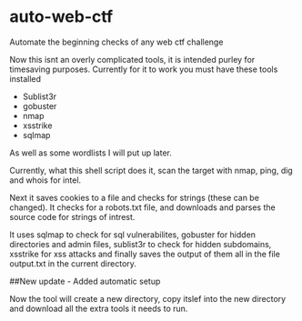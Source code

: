 # auto-web-ctf
Automate the beginning checks of any web ctf challenge 

Now this isnt an overly complicated tools, it is intended purley for timesaving purposes. Currently for it to work you must have these tools installed
- Sublist3r
- gobuster
- nmap
- xsstrike
- sqlmap

As well as some wordlists I will put up later. 

Currently, what this shell script does it, scan the target with nmap, ping, dig and whois for intel. 

Next it saves cookies to a file and checks for strings (these can be changed). It checks for a robots.txt file, and downloads and parses the source code for strings of intrest. 

It uses sqlmap to check for sql vulnerabilites, gobuster for hidden directories and admin files, sublist3r to check for hidden subdomains, xsstrike for xss attacks and finally saves the output of them all in the file output.txt in the current directory.

##New update - Added automatic setup

Now the tool will create a new directory, copy itslef into the new directory and download all the extra tools it needs to run. 

